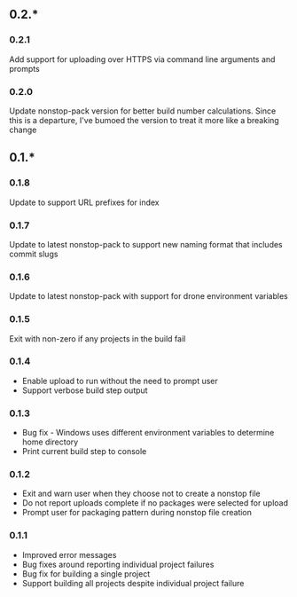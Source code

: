 ## 0.2.*

### 0.2.1
Add support for uploading over HTTPS via command line arguments and prompts

### 0.2.0
Update nonstop-pack version for better build number calculations. Since this is a departure, I've bumoed the version to treat it more like a breaking change

## 0.1.*

### 0.1.8
Update to support URL prefixes for index

### 0.1.7
Update to latest nonstop-pack to support new naming format that includes commit slugs

### 0.1.6
Update to latest nonstop-pack with support for drone environment variables

### 0.1.5
Exit with non-zero if any projects in the build fail

### 0.1.4
 * Enable upload to run without the need to prompt user
 * Support verbose build step output

### 0.1.3

 * Bug fix - Windows uses different environment variables to determine home directory
 * Print current build step to console

### 0.1.2

 * Exit and warn user when they choose not to create a nonstop file
 * Do not report uploads complete if no packages were selected for upload
 * Prompt user for packaging pattern during nonstop file creation

### 0.1.1

 * Improved error messages
 * Bug fixes around reporting individual project failures
 * Bug fix for building a single project
 * Support building all projects despite individual project failure
